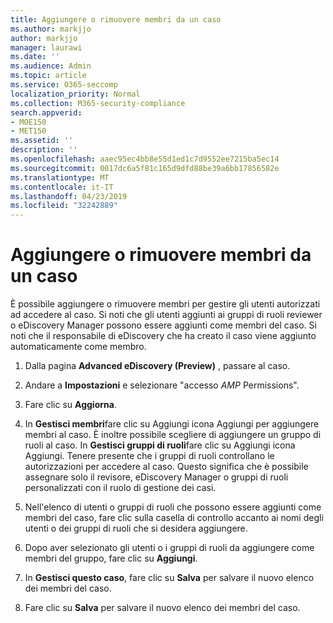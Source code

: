 ```yaml
---
title: Aggiungere o rimuovere membri da un caso
ms.author: markjjo
author: markjjo
manager: laurawi
ms.date: ''
ms.audience: Admin
ms.topic: article
ms.service: O365-seccomp
localization_priority: Normal
ms.collection: M365-security-compliance
search.appverid:
- MOE150
- MET150
ms.assetid: ''
description: ''
ms.openlocfilehash: aaec95ec4bb8e55d1ed1c7d9552ee7215ba5ec14
ms.sourcegitcommit: 0017dc6a5f81c165d9dfd88be39a6bb17856582e
ms.translationtype: MT
ms.contentlocale: it-IT
ms.lasthandoff: 04/23/2019
ms.locfileid: "32242889"
---
```

# <a name="add-or-remove-members-from-a-case"></a>Aggiungere o rimuovere membri da un caso

È possibile aggiungere o rimuovere membri per gestire gli utenti autorizzati ad accedere al caso. Si noti che gli utenti aggiunti ai gruppi di ruoli reviewer o eDiscovery Manager possono essere aggiunti come membri del caso. Si noti che il responsabile di eDiscovery che ha creato il caso viene aggiunto automaticamente come membro.

1. Dalla pagina **Advanced eDiscovery (Preview)** , passare al caso.

2. Andare a **Impostazioni** e selezionare "accesso _AMP_ Permissions".
 
3. Fare clic su **Aggiorna**.
 
4. In **Gestisci membri**fare clic su Aggiungi icona Aggiungi per aggiungere membri al caso. È inoltre possibile scegliere di aggiungere un gruppo di ruoli al caso. In **Gestisci gruppi di ruoli**fare clic su Aggiungi icona Aggiungi. 
    Tenere presente che i gruppi di ruoli controllano le autorizzazioni per accedere al caso. Questo significa che è possibile assegnare solo il revisore, eDiscovery Manager o gruppi di ruoli personalizzati con il ruolo di gestione dei casi.
 
5. Nell'elenco di utenti o gruppi di ruoli che possono essere aggiunti come membri del caso, fare clic sulla casella di controllo accanto ai nomi degli utenti o dei gruppi di ruoli che si desidera aggiungere.

6. Dopo aver selezionato gli utenti o i gruppi di ruoli da aggiungere come membri del gruppo, fare clic su **Aggiungi**.

7. In **Gestisci questo caso**, fare clic su **Salva** per salvare il nuovo elenco dei membri del caso.

8. Fare clic su **Salva** per salvare il nuovo elenco dei membri del caso.
